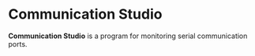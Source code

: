 # Communication Studio
**Communication Studio** is a program for monitoring serial communication ports.
